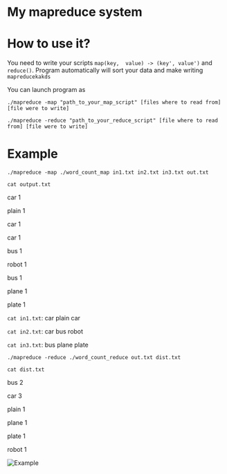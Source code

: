 # My mapreduce system

# How to use it?
You need to write your scripts ```map(key,  value) -> (key', value')``` and ```reduce()```. Program automatically will sort your data and make writing ```mapreducekakds```

You can launch program as

```./mapreduce -map "path_to_your_map_script" [files where to read from] [file were to write]```

```./mapreduce -reduce "path_to_your_reduce_script" [file where to read from] [file were to write]```

# Example

```./mapreduce -map ./word_count_map in1.txt in2.txt in3.txt out.txt```

```cat output.txt```

car  1

plain  1

car  1

car  1

bus  1

robot  1

bus  1

plane  1

plate  1

```cat in1.txt```: car plain car

```cat in2.txt```: car bus robot

```cat in3.txt```: bus plane plate

```./mapreduce -reduce ./word_count_reduce out.txt dist.txt```

```cat dist.txt```

bus  2

car  3

plain  1

plane  1

plate  1

robot  1

![Example](https://github.com/exhaustedkid/map-reduce/blob/main/example.png)
